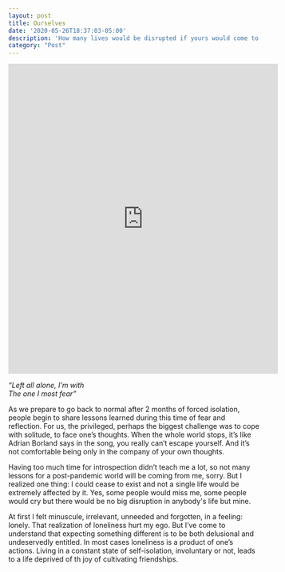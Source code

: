 ```yaml
---
layout: post
title: Ourselves
date: '2020-05-26T18:37:03-05:00'
description: 'How many lives would be disrupted if yours would come to an end? In my case: none.'
category: "Post"
---
```

<iframe class="spotify_audio_player" src="https://open.spotify.com/embed?uri=spotify%3Atrack%3A509HA9Eo90mwvh21AjOMq9&amp;view=coverart" frameborder="0" allowtransparency="true" width="540" height="620"></iframe>  

_“Left all alone, I’m with  
The one I most fear”_

As we prepare to go back to normal after 2 months of forced isolation, people begin to share lessons learned during this time of fear and reflection. For us, the privileged, perhaps the biggest challenge was to cope with solitude, to face one’s thoughts. When the whole world stops, it’s like Adrian Borland says in the song, you really can’t escape yourself. And it’s not comfortable being only in the company of your own thoughts.

Having too much time for introspection didn’t teach me a lot, so not many lessons for a post-pandemic world will be coming from me, sorry. But I realized one thing: I could cease to exist and not a single life would be extremely affected by it. Yes, some people would miss me, some people would cry but there would be no big disruption in anybody's life but mine.

At first I felt minuscule, irrelevant, unneeded and forgotten, in a feeling: lonely. That realization of loneliness hurt my ego. But I’ve come to understand that expecting something different is to be both delusional and undeservedly entitled. In most cases loneliness is a product of one’s actions. Living in a constant state of self-isolation, involuntary or not, leads to a life deprived of th joy of cultivating friendships.

